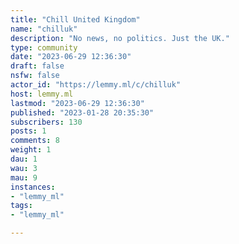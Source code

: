 ```yaml
---
title: "Chill United Kingdom" 
name: "chilluk"
description: "No news, no politics. Just the UK."
type: community
date: "2023-06-29 12:36:30"
draft: false
nsfw: false
actor_id: "https://lemmy.ml/c/chilluk"
host: lemmy.ml
lastmod: "2023-06-29 12:36:30"
published: "2023-01-28 20:35:30"
subscribers: 130
posts: 1
comments: 8
weight: 1
dau: 1
wau: 3
mau: 9
instances:
- "lemmy_ml"
tags: 
- "lemmy_ml"

---
```

